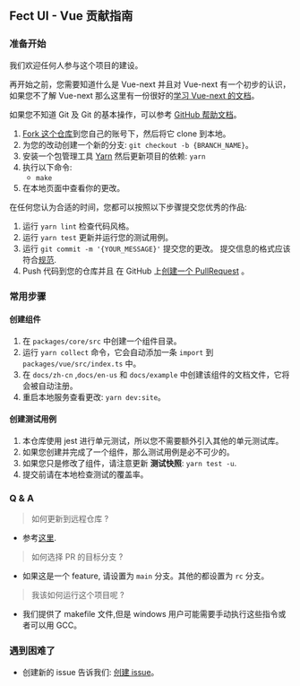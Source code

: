 ## Fect UI - Vue 贡献指南

### 准备开始

我们欢迎任何人参与这个项目的建设。

再开始之前，您需要知道什么是 Vue-next 并且对 Vue-next 有一个初步的认识，如果您不了解 Vue-next 那么这里有一份很好的[学习 Vue-next 的文档](https://v3.cn.vuejs.org/)。

如果您不知道 Git 及 Git 的基本操作，可以参考 [GitHub 帮助文档](https://help.github.com/zh/github/using-git)。

1. [Fork 这个仓库](https://help.github.com/zh/github/getting-started-with-github/fork-a-repo)到您自己的账号下，然后将它 clone 到本地。
2. 为您的改动创建一个新的分支: `git checkout -b {BRANCH_NAME}`。
3. 安装一个包管理工具 [Yarn](https://classic.yarnpkg.com/en/docs/install#mac-stable)
   然后更新项目的依赖: `yarn`
4. 执行以下命令:
   - `make`
5. 在本地页面中查看你的更改。

在任何您认为合适的时间，您都可以按照以下步骤提交您优秀的作品:

1. 运行 `yarn lint` 检查代码风格。
2. 运行 `yarn test` 更新并运行您的测试用例。
3. 运行 `git commit -m '{YOUR_MESSAGE}'` 提交您的更改。 提交信息的格式应该符合[规范](https://github.com/conventional-changelog/commitlint/blob/master/%40commitlint/config-conventional/README.md).
4. Push 代码到您的仓库并且 在 GitHub 上[创建一个 PullRequest](https://help.github.com/zh/github/collaborating-with-issues-and-pull-requests/about-pull-requests) 。

### 常用步骤

#### **创建组件**

1. 在 `packages/core/src` 中创建一个组件目录。
2. 运行 `yarn collect` 命令，它会自动添加一条 `import` 到 `packages/vue/src/index.ts` 中。
3. 在 `docs/zh-cn` ,`docs/en-us` 和 `docs/example` 中创建该组件的文档文件，它将会被自动注册。
4. 重启本地服务查看更改: `yarn dev:site`。

#### **创建测试用例**

1. 本仓库使用 jest 进行单元测试，所以您不需要额外引入其他的单元测试库。
2. 如果您创建并完成了一个组件，那么测试用例是必不可少的。
3. 如果您只是修改了组件，请注意更新 **测试快照**: `yarn test -u`.
4. 提交前请在本地检查测试的覆盖率。

### Q & A

> 如何更新到远程仓库 ?

- 参考[这里](https://git-scm.com/book/zh/v2/Git-%E5%9F%BA%E7%A1%80-%E8%BF%9C%E7%A8%8B%E4%BB%93%E5%BA%93%E7%9A%84%E4%BD%BF%E7%94%A8).

> 如何选择 PR 的目标分支 ?

- 如果这是一个 feature, 请设置为 `main` 分支。其他的都设置为 `rc` 分支。

> 我该如何运行这个项目呢 ?

- 我们提供了 makefile 文件,但是 windows 用户可能需要手动执行这些指令或者可以用 GCC。

### 遇到困难了

- 创建新的 issue 告诉我们: [创建 issue](https://github.com/fect-org/fect/issues)。
